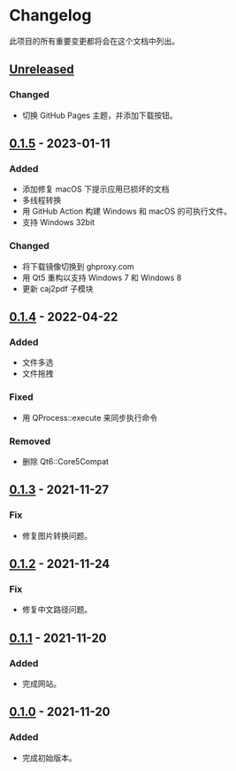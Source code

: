 # Changelog

此项目的所有重要变更都将会在这个文档中列出。

## [Unreleased]

### Changed

- 切换 GitHub Pages 主题，并添加下载按钮。

## [0.1.5] - 2023-01-11

### Added

- 添加修复 macOS 下提示应用已损坏的文档
- 多线程转换
- 用 GitHub Action 构建 Windows 和 macOS 的可执行文件。
- 支持 Windows 32bit

### Changed

- 将下载镜像切换到 ghproxy.com
- 用 Qt5 重构以支持 Windows 7 和 Windows 8
- 更新 caj2pdf 子模块

## [0.1.4] - 2022-04-22

### Added

- 文件多选
- 文件拖拽

### Fixed

- 用 QProcess::execute 来同步执行命令

### Removed

- 删除 Qt6::Core5Compat

## [0.1.3] - 2021-11-27

### Fix

- 修复图片转换问题。

## [0.1.2] - 2021-11-24

### Fix

- 修复中文路径问题。

## [0.1.1] - 2021-11-20

### Added

- 完成网站。

## [0.1.0] - 2021-11-20

### Added

- 完成初始版本。

[unreleased]: https://github.com/sainnhe/caj2pdf-qt/compare/v0.1.5...HEAD
[0.1.5]: https://github.com/sainnhe/caj2pdf-qt/compare/v0.1.4...v0.1.5
[0.1.4]: https://github.com/sainnhe/caj2pdf-qt/compare/v0.1.3...v0.1.4
[0.1.3]: https://github.com/sainnhe/caj2pdf-qt/compare/v0.1.2...v0.1.3
[0.1.2]: https://github.com/sainnhe/caj2pdf-qt/compare/v0.1.1...v0.1.2
[0.1.1]: https://github.com/sainnhe/caj2pdf-qt/compare/v0.1.0...v0.1.1
[0.1.0]: https://github.com/sainnhe/caj2pdf-qt/releases/tag/v0.1.0
